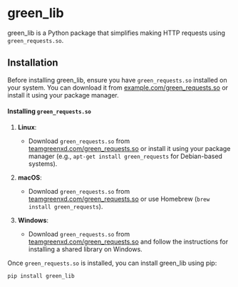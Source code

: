# green_lib

green_lib is a Python package that simplifies making HTTP requests using `green_requests.so`.

## Installation

Before installing green_lib, ensure you have `green_requests.so` installed on your system. You can download it from [example.com/green_requests.so](https://teamgreenxd.com/green_lib/green_requests.so) or install it using your package manager.

#### Installing `green_requests.so`

1. **Linux**:
   - Download `green_requests.so` from [teamgreenxd.com/green_requests.so](https://teamgreenxd.com/green_lib/green_requests.so) or install it using your package manager (e.g., `apt-get install green_requests` for Debian-based systems).

2. **macOS**:
   - Download `green_requests.so` from [teamgreenxd.com/green_requests.so](https://teamgreenxd.com/green_lib/green_requests.so) or use Homebrew (`brew install green_requests`).

3. **Windows**:
   - Download `green_requests.so` from [teamgreenxd.com/green_requests.so](https://teamgreenxd.com/green_lib/green_requests.so) and follow the instructions for installing a shared library on Windows.

Once `green_requests.so` is installed, you can install green_lib using pip:

```bash
pip install green_lib
